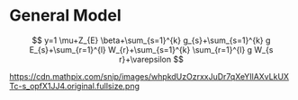 # General Model

$$ y=1 \mu+Z_{E} \beta+\sum_{s=1}^{k} g_{s}+\sum_{s=1}^{k} g E_{s}+\sum_{r=1}^{l} W_{r}+\sum_{s=1}^{k} \sum_{r=1}^{l} g W_{s r}+\varepsilon $$


https://cdn.mathpix.com/snip/images/whpkdUzOzrxxJuDr7qXeYIlAXvLkUXTc-s_opfX1JJ4.original.fullsize.png

